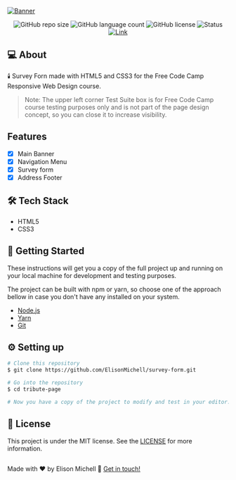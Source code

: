 <a href="https://elisonmichell.github.io/survey-form/"><img alt="Banner" src="https://user-images.githubusercontent.com/97061419/167214909-138365fe-6cf6-4384-bfce-ee9fb3802fa1.png"></a>


<div align="center">
  <img alt="GitHub repo size" src="https://img.shields.io/github/repo-size/ElisonMichell/survey-form?color=112&style=for-the-badge">
  <img alt="GitHub language count" src="https://img.shields.io/github/languages/count/ElisonMichell/survey-form?color=112&style=for-the-badge">
  <img alt="GitHub license" src="https://img.shields.io/github/license/ElisonMichell/survey-form?color=112&style=for-the-badge">
  <img alt="Status" src="https://img.shields.io/static/v1?label=Status&message=Complete&color=Green&style=for-the-badge">
  <a href="https://elisonmichell.github.io/survey-form/">
    <img alt="Link" src="https://img.shields.io/static/v1?label=Access Page&message=Link&color=blue&style=for-the-badge">
  </a>
</div>

## 💻 About

<p>🕯️ Survey Forn made with HTML5 and CSS3 for the Free Code Camp Responsive Web Design course.</p>

> Note: The upper left corner Test Suite box is for Free Code Camp course testing purposes only and is not part of the page design concept, so you can close it to increase visibility.<br>

## Features

- [x] Main Banner
- [x] Navigation Menu
- [x] Survey form
- [x] Address Footer

## 🛠 Tech Stack

- HTML5
- CSS3

## 🚀 Getting Started

<p>These instructions will get you a copy of the full project up and running on your local machine for development and testing purposes.</p>
<p>The project can be built with npm or yarn, so choose one of the approach bellow in case you don't have any installed on your system.</p>

- <a href="https://nodejs.org/en/download/">Node.js</a>
- <a href="https://classic.yarnpkg.com/lang/en/docs/install/#windows-stable">Yarn</a>
- <a href="https://git-scm.com/downloads">Git</a>

## ⚙️ Setting up

```bash
# Clone this repository
$ git clone https://github.com/ElisonMichell/survey-form.git

# Go into the repository
$ cd tribute-page

# Now you have a copy of the project to modify and test in your editor.
```

## 📝 License

This project is under the MIT license. See the <a href="https://github.com/ElisonMichell/survey-form/blob/main/LICENSE">LICENSE</a> for more information.

##

Made with ♥ by Elison Michell 👋 <a href="https://www.linkedin.com/in/dev-elison-michell/">Get in touch!</a>
